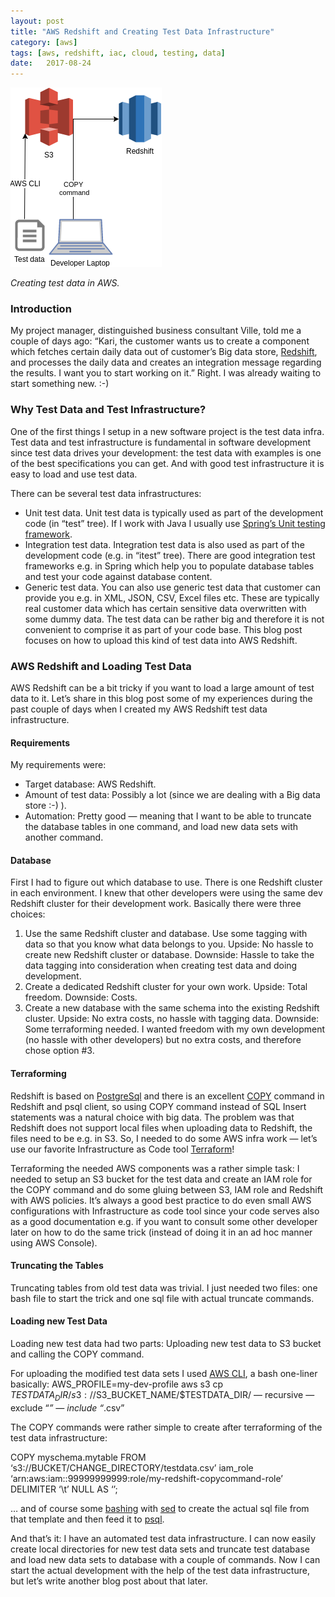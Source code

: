 ```yaml
---
layout: post
title: "AWS Redshift and Creating Test Data Infrastructure"
category: [aws]
tags: [aws, redshift, iac, cloud, testing, data]
date:	2017-08-24
---
```


![](/img/2017-08-24-aws-redshift-and-creating-test-data-infrastructure_img_1.png)

*Creating test data in AWS.*

### Introduction

My project manager, distinguished business consultant Ville, told me a couple of days ago: “Kari, the customer wants us to create a component which fetches certain daily data out of customer’s Big data store, [Redshift](https://aws.amazon.com/documentation/redshift/), and processes the daily data and creates an integration message regarding the results. I want you to start working on it.” Right. I was already waiting to start something new. :-)

### Why Test Data and Test Infrastructure?

One of the first things I setup in a new software project is the test data infra. Test data and test infrastructure is fundamental in software development since test data drives your development: the test data with examples is one of the best specifications you can get. And with good test infrastructure it is easy to load and use test data.

There can be several test data infrastructures:

* Unit test data. Unit test data is typically used as part of the development code (in “test” tree). If I work with Java I usually use [Spring’s Unit testing framework](https://docs.spring.io/spring-framework/docs/current/spring-framework-reference/html/unit-testing.html).
* Integration test data. Integration test data is also used as part of the development code (e.g. in “itest” tree). There are good integration test frameworks e.g. in Spring which help you to populate database tables and test your code against database content.
* Generic test data. You can also use generic test data that customer can provide you e.g. in XML, JSON, CSV, Excel files etc. These are typically real customer data which has certain sensitive data overwritten with some dummy data. The test data can be rather big and therefore it is not convenient to comprise it as part of your code base. This blog post focuses on how to upload this kind of test data into AWS Redshift.
### AWS Redshift and Loading Test Data

AWS Redshift can be a bit tricky if you want to load a large amount of test data to it. Let’s share in this blog post some of my experiences during the past couple of days when I created my AWS Redshift test data infrastructure.

#### Requirements

My requirements were:

* Target database: AWS Redshift.
* Amount of test data: Possibly a lot (since we are dealing with a Big data store :-) ).
* Automation: Pretty good — meaning that I want to be able to truncate the database tables in one command, and load new data sets with another command.

#### Database

First I had to figure out which database to use. There is one Redshift cluster in each environment. I knew that other developers were using the same dev Redshift cluster for their development work. Basically there were three choices:

1. Use the same Redshift cluster and database. Use some tagging with data so that you know what data belongs to you. Upside: No hassle to create new Redshift cluster or database. Downside: Hassle to take the data tagging into consideration when creating test data and doing development.
2. Create a dedicated Redshift cluster for your own work. Upside: Total freedom. Downside: Costs.
3. Create a new database with the same schema into the existing Redshift cluster. Upside: No extra costs, no hassle with tagging data. Downside: Some terraforming needed.
I wanted freedom with my own development (no hassle with other developers) but no extra costs, and therefore chose option #3.

#### Terraforming

Redshift is based on [PostgreSql](https://www.postgresql.org/) and there is an excellent [COPY](http://docs.aws.amazon.com/redshift/latest/dg/r_COPY.html) command in Redshift and psql client, so using COPY command instead of SQL Insert statements was a natural choice with big data. The problem was that Redshift does not support local files when uploading data to Redshift, the files need to be e.g. in S3. So, I needed to do some AWS infra work — let’s use our favorite Infrastructure as Code tool [Terraform](https://www.terraform.io/)!

Terraforming the needed AWS components was a rather simple task: I needed to setup an S3 bucket for the test data and create an IAM role for the COPY command and do some gluing between S3, IAM role and Redshift with AWS policies. It’s always a good best practice to do even small AWS configurations with Infrastructure as code tool since your code serves also as a good documentation e.g. if you want to consult some other developer later on how to do the same trick (instead of doing it in an ad hoc manner using AWS Console).

#### Truncating the Tables

Truncating tables from old test data was trivial. I just needed two files: one bash file to start the trick and one sql file with actual truncate commands.

#### Loading new Test Data

Loading new test data had two parts: Uploading new test data to S3 bucket and calling the COPY command.

For uploading the modified test data sets I used [AWS CLI](https://aws.amazon.com/cli/), a bash one-liner basically: AWS_PROFILE=my-dev-profile aws s3 cp $TESTDATA_DIR/ s3://$S3_BUCKET_NAME/$TESTDATA_DIR/ — recursive — exclude “*” — include “*.csv”

The COPY commands were rather simple to create after terraforming of the test data infrastructure:

COPY myschema.mytable FROM ‘s3://BUCKET/CHANGE_DIRECTORY/testdata.csv’ iam_role ‘arn:aws:iam::99999999999:role/my-redshift-copycommand-role’ DELIMITER ‘\t’ NULL AS ‘<null>’;

… and of course some [bashing](https://en.wikipedia.org/wiki/Bash_%28Unix_shell%29) with [sed](https://en.wikipedia.org/wiki/Sed) to create the actual sql file from that template and then feed it to [psql](http://postgresguide.com/utilities/psql.html).

And that’s it: I have an automated test data infrastructure. I can now easily create local directories for new test data sets and truncate test database and load new data sets to database with a couple of commands. Now I can start the actual development with the help of the test data infrastructure, but let’s write another blog post about that later.

